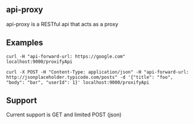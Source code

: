 ## api-proxy
api-proxy is a RESTful api that acts as a proxy 


## Examples
` curl -H "api-forward-url: https://google.com" localhost:9000/proxifyApi `

` curl -X POST -H "Content-Type: application/json" -H "api-forward-url: http://jsonplaceholder.typicode.com/posts" -d '{"title": "foo", "body": "bar", "userId": 1}' localhost:9000/proxifyApi `

## Support
Current support is GET and limited POST (json)


